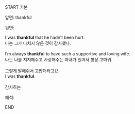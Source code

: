 START
기본

앞면:
thankful


뒷면:
<div>I was <strong>thankful</strong> that he hadn’t been hurt. </div><div><div>나는 그가 다치지 않은 것이 감사했다.</div></div><div><br></div><div><div>I’m always <strong>thankful</strong> to have such a supportive and loving wife. </div><div><div>나는 나를 지지해주고 사랑해주는 아내가 있어서 항상 고마워.</div></div></div><div><br></div><div><div><div><span>그렇게 말해줘서 고맙더라고요.</span></div></div><div><div><span>I was <strong>thankful</strong>.</span></div></div></div><div><br></div><div>감사하는</div>


해석:
<!--ID: 1746614454834-->
END
